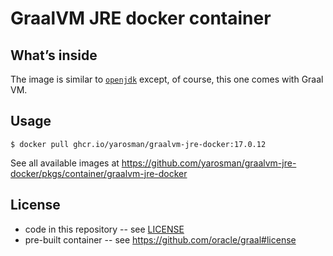 # GraalVM JRE docker container

## What’s inside

The image is similar to [`openjdk`](https://hub.docker.com/_/openjdk/) except,
of course, this one comes with Graal VM.

## Usage

```
$ docker pull ghcr.io/yarosman/graalvm-jre-docker:17.0.12
```

See all available images at https://github.com/yarosman/graalvm-jre-docker/pkgs/container/graalvm-jre-docker

## License

- code in this repository -- see [LICENSE](LICENSE)
- pre-built container -- see https://github.com/oracle/graal#license
